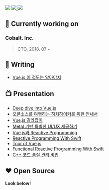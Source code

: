 <p align="left">
  <img src="https://komarev.com/ghpvc/?username=kciter" />
  <a href="https://cobalt.run">
    <img src="https://badgen.net/badge/icon/Cobalt Developer?icon=https://caple-static.s3.ap-northeast-2.amazonaws.com/cobalt-badge.svg&label&color=5B69C3&labelColor=414C9A" />
  </a>
  <a href="https://ko-fi.com/kciter">
    <img src="https://badgen.net/badge/icon/Buy a coffee?icon=kofi&label&color=29ABE0&labelColor=29ABE0" />
  </a>
<!--   <a href="https://www.facebook.com/sunhyoup.lee">
    <img src="https://badgen.net/badge/icon/Facebook?icon=https://upload.wikimedia.org/wikipedia/commons/5/51/Facebook_f_logo_%282019%29.svg&label&color=1877F2&labelColor=1877F2" />
  </a>
  <a href="mailto:kciter@naver.com">
    <img src="https://badgen.net/badge/icon/Email?icon=naver&label&color=2DB400&labelColor=2DB400" />
  </a> -->
</p>
<!--
[![kciter's github stats](https://github-readme-stats.vercel.app/api?username=kciter&show_icons=true&theme=cobalt&include_all_commits=true)](https://github.com/anuraghazra/github-readme-stats)
-->

## 💼 Currently working on
### Cobalt. Inc.
> CTO, 2018. 07 ~

## 📘 Writing
* [Vue.js 이 정도는 알아야지](http://www.yes24.com/24/goods/56894866)

## 📺 Presentation
* [Deep dive into Vue.js](https://present.do/shows/61346fa35b179c0da74651d3)
* [오픈소스를 여행하는 히치하이커를 위한 안내서](https://present.do/shows/61346fa35b179c0da7465129)
* [Vue.js 길라잡이](https://www.youtube.com/watch?v=EOo844GSSDY)
* [Metal 기반 특별한 UI/UX 제공하기](https://present.do/shows/61346fa35b179c0da746536a)
* [Vue.js와 Reactive Programming](https://present.do/shows/61346fa35b179c0da7465636)
* [Reactive Programming With Swift](https://present.do/shows/61346fa45b179c0da74657fe)
* [Tour of Vue.js](https://present.do/shows/61346fa35b179c0da74653b0)
* [Functional Reactive Programming With Swift](https://present.do/shows/61346fa35b179c0da746549e)
* [C++ 코드 품질 관리 비법](https://present.do/shows/61346fa45b179c0da74658c9)

## ❤️ Open Source
#### Look below!
